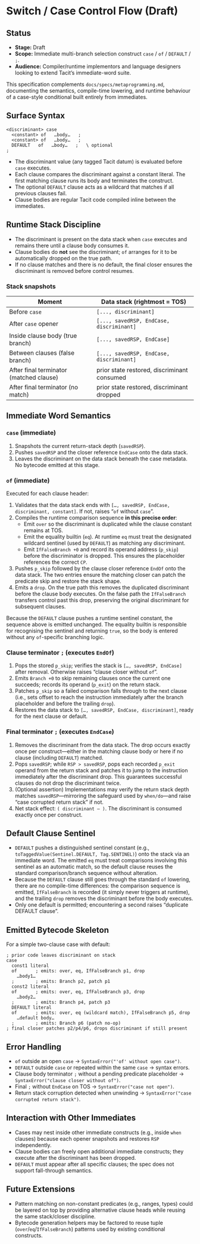 # Switch / Case Control Flow (Draft)

## Status
- **Stage:** Draft
- **Scope:** Immediate multi-branch selection construct `case` / `of` / `DEFAULT` / `;`.
- **Audience:** Compiler/runtime implementors and language designers looking to extend Tacit’s immediate-word suite.

This specification complements `docs/specs/metaprogramming.md`, documenting the semantics, compile-time lowering, and runtime behaviour of a case-style conditional built entirely from immediates.

## Surface Syntax

```
<discriminant> case
  <constant> of   …body…   ;
  <constant> of   …body…   ;
  DEFAULT   of   …body…   ;   \ optional
;
```

- The discriminant value (any tagged Tacit datum) is evaluated before `case` executes.
- Each clause compares the discriminant against a constant literal. The first matching clause runs its body and terminates the construct.
- The optional `DEFAULT` clause acts as a wildcard that matches if all previous clauses fail.
- Clause bodies are regular Tacit code compiled inline between the immediates.

## Runtime Stack Discipline

- The discriminant is present on the data stack when `case` executes and remains there until a clause body consumes it.
- Clause bodies do **not** see the discriminant; `of` arranges for it to be automatically dropped on the true path.
- If no clause matches and there is no default, the final closer ensures the discriminant is removed before control resumes.

### Stack snapshots

| Moment | Data stack (rightmost = TOS) |
| --- | --- |
| Before `case` | `[..., discriminant]` |
| After `case` opener | `[..., savedRSP, EndCase, discriminant]` |
| Inside clause body (true branch) | `[..., savedRSP, EndCase]` |
| Between clauses (false branch) | `[..., savedRSP, EndCase, discriminant]` |
| After final terminator (matched clause) | prior state restored, discriminant consumed |
| After final terminator (no match) | prior state restored, discriminant dropped |

## Immediate Word Semantics

### `case` (immediate)

1. Snapshots the current return-stack depth (`savedRSP`).
2. Pushes `savedRSP` and the closer reference `EndCase` onto the data stack.
3. Leaves the discriminant on the data stack beneath the case metadata. No bytecode emitted at this stage.

### `of` (immediate)

Executed for each clause header:

1. Validates that the data stack ends with `[…, savedRSP, EndCase, discriminant, constant]`. If not, raises “`of` without `case`”.
2. Compiles the runtime comparison sequence **in this precise order**:
   - Emit `over` so the discriminant is duplicated while the clause constant remains at TOS.
   - Emit the equality builtin (`eq`). At runtime `eq` must treat the designated wildcard sentinel (used by `DEFAULT`) as matching any discriminant.
   - Emit `IfFalseBranch +0` and record its operand address (`p_skip`) before the discriminator is dropped. This ensures the placeholder references the correct `CP`.
3. Pushes `p_skip` followed by the clause closer reference `EndOf` onto the data stack. The two entries ensure the matching closer can patch the predicate skip and restore the stack shape.
4. Emits a `drop`. On the true path this removes the duplicated discriminant before the clause body executes. On the false path the `IfFalseBranch` transfers control past this drop, preserving the original discriminant for subsequent clauses.

Because the `DEFAULT` clause pushes a runtime sentinel constant, the sequence above is emitted unchanged. The equality builtin is responsible for recognising the sentinel and returning `true`, so the body is entered without any `of`-specific branching logic.

### Clause terminator `;` (executes `EndOf`)

1. Pops the stored `p_skip`; verifies the stack is `[…, savedRSP, EndCase]` after removal. Otherwise raises “clause closer without `of`”.
2. Emits `Branch +0` to skip remaining clauses once the current one succeeds; records its operand (`p_exit`) on the return stack.
3. Patches `p_skip` so a failed comparison falls through to the next clause (i.e., sets offset to reach the instruction immediately after the branch placeholder and before the trailing `drop`).
4. Restores the data stack to `[…, savedRSP, EndCase, discriminant]`, ready for the next clause or default.

### Final terminator `;` (executes `EndCase`)

1. Removes the discriminant from the data stack. The drop occurs exactly once per construct—either in the matching clause body or here if no clause (including `DEFAULT`) matched.
2. Pops `savedRSP`; while `RSP > savedRSP`, pops each recorded `p_exit` operand from the return stack and patches it to jump to the instruction immediately after the discriminant drop. This guarantees successful clauses do not drop the discriminant twice.
3. (Optional assertion) Implementations may verify the return stack depth matches `savedRSP`—mirroring the safeguard used by `when/do`—and raise “case corrupted return stack” if not.
4. Net stack effect: `( discriminant — )`. The discriminant is consumed exactly once per construct.

## Default Clause Sentinel

- `DEFAULT` pushes a distinguished sentinel constant (e.g., `toTaggedValue(Sentinel.DEFAULT, Tag.SENTINEL)`) onto the stack via an immediate word. The emitted `eq` must treat comparisons involving this sentinel as an automatic match, so the default clause reuses the standard comparison/branch sequence without alteration.
- Because the `DEFAULT` clause still goes through the standard `of` lowering, there are no compile-time differences: the comparison sequence is emitted, `IfFalseBranch` is recorded (it simply never triggers at runtime), and the trailing `drop` removes the discriminant before the body executes.
- Only one default is permitted; encountering a second raises “duplicate DEFAULT clause”.

## Emitted Bytecode Skeleton

For a simple two-clause case with default:

```
; prior code leaves discriminant on stack
case
  const1 literal
  of       ; emits: over, eq, IfFalseBranch p1, drop
    …body1…
  ;        ; emits: Branch p2, patch p1
  const2 literal
  of       ; emits: over, eq, IfFalseBranch p3, drop
    …body2…
  ;        ; emits: Branch p4, patch p3
  DEFAULT literal
  of       ; emits: over, eq (wildcard match), IfFalseBranch p5, drop
    …default body…
  ;        ; emits: Branch p6 (patch no-op)
; final closer patches p2/p4/p6, drops discriminant if still present
```

## Error Handling

- `of` outside an open `case` → `SyntaxError("'of' without open case")`.
- `DEFAULT` outside `case` or repeated within the same `case` → syntax errors.
- Clause body terminator `;` without a pending predicate placeholder → `SyntaxError("clause closer without of")`.
- Final `;` without `EndCase` on TOS → `SyntaxError("case not open")`.
- Return stack corruption detected when unwinding → `SyntaxError("case corrupted return stack")`.

## Interaction with Other Immediates

- Cases may nest inside other immediate constructs (e.g., inside `when` clauses) because each opener snapshots and restores `RSP` independently.
- Clause bodies can freely open additional immediate constructs; they execute after the discriminant has been dropped.
- `DEFAULT` must appear after all specific clauses; the spec does not support fall-through semantics.

## Future Extensions

- Pattern matching on non-constant predicates (e.g., ranges, types) could be layered on top by providing alternative clause heads while reusing the same stack/closer discipline.
- Bytecode generation helpers may be factored to reuse tuple (`over`/`eq`/`IfFalseBranch`) patterns used by existing conditional constructs.
